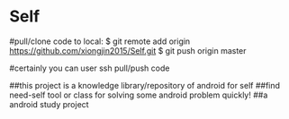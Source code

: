 # Self
#pull/clone code to local:
$ git remote add origin https://github.com/xiongjin2015/Self.git
$ git push origin master


#certainly you can user ssh pull/push code 


##this project is a knowledge library/repository of android for self
##find need-self tool or class for solving some android problem quickly!
##a android study  project
